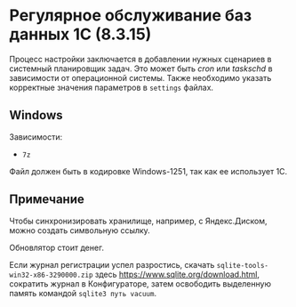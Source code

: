 # Регулярное обслуживание баз данных 1С (8.3.15)

Процесс настройки заключается в добавлении нужных сценариев в системный планировщик задач.
Это может быть _cron_ или _taskschd_ в зависимости от операционной системы.
Также необходимо указать корректные значения параметров в `settings` файлах.

## Windows

Зависимости:

- `7z`

Файл должен быть в кодировке Windows-1251, так как ее использует 1C.

## Примечание

Чтобы синхронизировать хранилище, например, с Яндекс.Диском, можно создать символьную ссылку.

Обновлятор стоит денег.

Если журнал регистрации успел разростись, скачать `sqlite-tools-win32-x86-3290000.zip` здесь https://www.sqlite.org/download.html, сократить журнал в Конфигураторе, затем освободить выделенную память командой `sqlite3 путь vacuum`.

